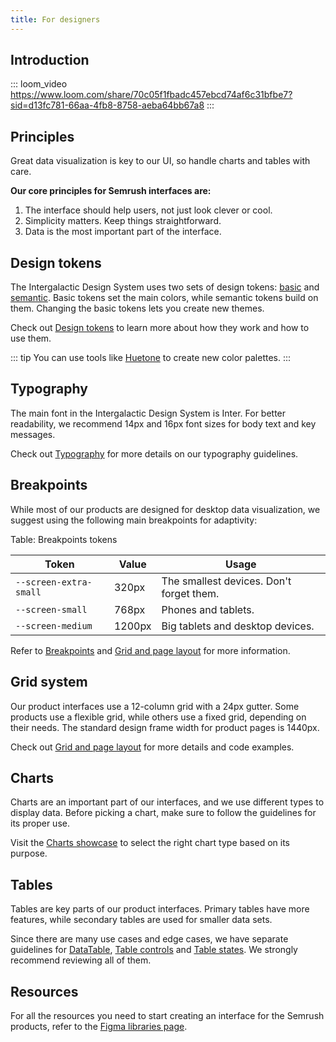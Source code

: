 ```yaml
---
title: For designers
---
```


## Introduction

<!-- Welcome to a series of quick video guides to help you get started with the Intergalactic Design System for your product designs. -->

::: loom_video https://www.loom.com/share/70c05f1fbadc457ebcd74af6c31bfbe7?sid=d13fc781-66aa-4fb8-8758-aeba64bb67a8 :::

<!-- ## How to contribute?

If you're interested in contributing to the Intergalactic Design System, check out this video.

::: loom_video https://www.loom.com/share/2d935c96e823486384cf22142418a72b ::: -->

## Principles

<!-- ::: loom_video https://www.loom.com/share/7fe17765621346ddbbf0b32c7d57d6bb ::: -->

Great data visualization is key to our UI, so handle charts and tables with care.

**Our core principles for Semrush interfaces are:**

1. The interface should help users, not just look clever or cool.
2. Simplicity matters. Keep things straightforward.
3. Data is the most important part of the interface.

## Design tokens

The Intergalactic Design System uses two sets of design tokens: [basic](/style/design-tokens/design-tokens#base-tokens-palette) and [semantic](/style/design-tokens/design-tokens#semantic-tokens). Basic tokens set the main colors, while semantic tokens build on them. Changing the basic tokens lets you create new themes.

Check out [Design tokens](/style/design-tokens/design-tokens) to learn more about how they work and how to use them.

::: tip
You can use tools like [Huetone](https://huetone.ardov.me/) to create new color palettes.
:::

## Typography

The main font in the Intergalactic Design System is Inter. For better readability, we recommend 14px and 16px font sizes for body text and key messages.

Check out [Typography](/style/typography/typography) for more details on our typography guidelines.

## Breakpoints

While most of our products are designed for desktop data visualization, we suggest using the following main breakpoints for adaptivity:

Table: Breakpoints tokens

| Token                  | Value  | Usage                                    |
| ---------------------- | ------ | ---------------------------------------- |
| `--screen-extra-small` | 320px  | The smallest devices. Don't forget them. |
| `--screen-small`       | 768px  | Phones and tablets.                      |
| `--screen-medium`      | 1200px | Big tablets and desktop devices.         |

Refer to [Breakpoints](/layout/breakpoints/breakpoints) and [Grid and page layout](/layout/grid-system/grid-system-layout) for more information.

## Grid system

Our product interfaces use a 12-column grid with a 24px gutter. Some products use a flexible grid, while others use a fixed grid, depending on their needs. The standard design frame width for product pages is 1440px.

Check out [Grid and page layout](/layout/grid-system/grid-system-layout) for more details and code examples.

## Charts

Charts are an important part of our interfaces, and we use different types to display data. Before picking a chart, make sure to follow the guidelines for its proper use.

Visit the [Charts showcase](/data-display/chart-showcase/chart-showcase) to select the right chart type based on its purpose.

## Tables

Tables are key parts of our product interfaces. Primary tables have more features, while secondary tables are used for smaller data sets.

Since there are many use cases and edge cases, we have separate guidelines for [DataTable](/table-group/data-table/data-table), [Table controls](/table-group/table-controls/table-controls) and [Table states](/table-group/table-states/table-states). We strongly recommend reviewing all of them.

## Resources

For all the resources you need to start creating an interface for the Semrush products, refer to the [Figma libraries page](/get-started-guide/work-figma/work-figma).
